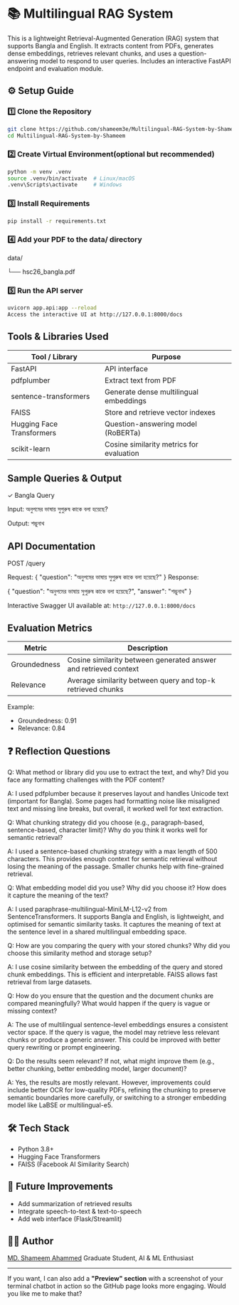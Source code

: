 # 📚 Multilingual RAG System

This is a lightweight Retrieval-Augmented Generation (RAG) system that supports Bangla and English. It extracts content from PDFs, generates dense embeddings, retrieves relevant chunks, and uses a question-answering model to respond to user queries. Includes an interactive FastAPI endpoint and evaluation module.

## ⚙️ Setup Guide

### **1️⃣ Clone the Repository**
```bash
git clone https://github.com/shameem3e/Multilingual-RAG-System-by-Shameem.git
cd Multilingual-RAG-System-by-Shameem

```
### **2️⃣ Create Virtual Environment(optional but recommended)**
```bash
python -m venv .venv
source .venv/bin/activate  # Linux/macOS
.venv\Scripts\activate     # Windows

```
### **3️⃣ Install Requirements**
```bash
pip install -r requirements.txt

```
### **4️⃣  Add your PDF to the data/ directory**
   
   data/
   
   └── hsc26_bangla.pdf
### **5️⃣ Run the API server**
```bash
uvicorn app.api:app --reload
Access the interactive UI at http://127.0.0.1:8000/docs
```

## Tools & Libraries Used
| Tool / Library            | Purpose                                  |
| ------------------------- | ---------------------------------------- |
| FastAPI                   | API interface                            |
| pdfplumber                | Extract text from PDF                    |
| sentence-transformers     | Generate dense multilingual embeddings   |
| FAISS                     | Store and retrieve vector indexes        |
| Hugging Face Transformers | Question-answering model (RoBERTa)       |
| scikit-learn              | Cosine similarity metrics for evaluation |

## Sample Queries & Output
✓ Bangla Query

Input: অনুপমের ভাষায় সুপুরুষ কাকে বলা হয়েছে?

Output: শম্ভুনাথ

## API Documentation
POST /query

Request:
{
  "question": "অনুপমের ভাষায় সুপুরুষ কাকে বলা হয়েছে?"
}
Response:

{
  "question": "অনুপমের ভাষায় সুপুরুষ কাকে বলা হয়েছে?",
  "answer": "শম্ভুনাথ"
}

Interactive Swagger UI available at: `http://127.0.0.1:8000/docs`

## Evaluation Metrics
| Metric       | Description                                                      |
| ------------ | ---------------------------------------------------------------- |
| Groundedness | Cosine similarity between generated answer and retrieved context |
| Relevance    | Average similarity between query and top-k retrieved chunks      |

Example:

* Groundedness: 0.91
* Relevance: 0.84

## ❓ Reflection Questions

Q: What method or library did you use to extract the text, and why? Did you face any formatting challenges with the PDF content?

A: I used pdfplumber because it preserves layout and handles Unicode text (important for Bangla). Some pages had formatting noise like misaligned text and missing line breaks, but overall, it worked well for text extraction.

Q: What chunking strategy did you choose (e.g., paragraph-based, sentence-based, character limit)? Why do you think it works well for semantic retrieval?

A: I used a sentence-based chunking strategy with a max length of 500 characters. This provides enough context for semantic retrieval without losing the meaning of the passage. Smaller chunks help with fine-grained retrieval.

Q: What embedding model did you use? Why did you choose it? How does it capture the meaning of the text?

A: I used paraphrase-multilingual-MiniLM-L12-v2 from SentenceTransformers. It supports Bangla and English, is lightweight, and optimised for semantic similarity tasks. It captures the meaning of text at the sentence level in a shared multilingual embedding space.

Q: How are you comparing the query with your stored chunks? Why did you choose this similarity method and storage setup?

A: I use cosine similarity between the embedding of the query and stored chunk embeddings. This is efficient and interpretable. FAISS allows fast retrieval from large datasets.

Q: How do you ensure that the question and the document chunks are compared meaningfully? What would happen if the query is vague or missing context?

A: The use of multilingual sentence-level embeddings ensures a consistent vector space. If the query is vague, the model may retrieve less relevant chunks or produce a generic answer. This could be improved with better query rewriting or prompt engineering.

Q: Do the results seem relevant? If not, what might improve them (e.g., better chunking, better embedding model, larger document)?

A: Yes, the results are mostly relevant. However, improvements could include better OCR for low-quality PDFs, refining the chunking to preserve semantic boundaries more carefully, or switching to a stronger embedding model like LaBSE or multilingual-e5.

## 🛠 Tech Stack
* Python 3.8+
* Hugging Face Transformers
* FAISS (Facebook AI Similarity Search)

## 🚀 Future Improvements
* Add summarization of retrieved results
* Integrate speech-to-text & text-to-speech
* Add web interface (Flask/Streamlit)

## 👨‍💻 Author
[MD. Shameem Ahammed](https://sites.google.com/view/shameem3e)
Graduate Student, AI & ML Enthusiast

---

If you want, I can also add a **"Preview" section** with a screenshot of your terminal chatbot in action so the GitHub page looks more engaging. Would you like me to make that?
